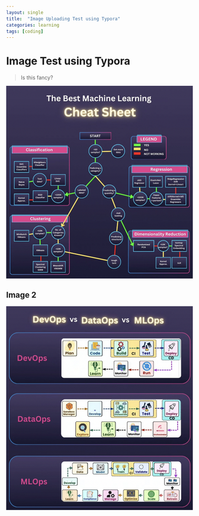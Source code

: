 ```yaml
---
layout: single
title:  "Image Uploading Test using Typora"
categories: learning
tags: [coding]
---
```


# Image Test using Typora

> Is this fancy? 



![Best ML Cheet Sheet](../images/2025-01-27-BlogEnhancement/Best_ML_Cheet_Sheet.png) 



## Image 2

![DevOps vs DataOps vs MLOps](../images/2025-01-27-BlogEnhancement/DevOps_vs_DataOps_vs_MLOps.png)